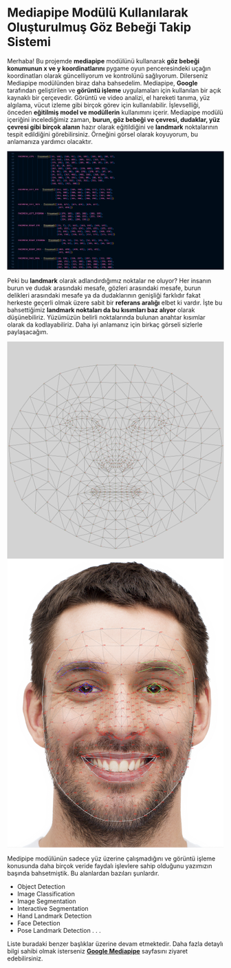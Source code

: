 # Mediapipe Modülü Kullanılarak Oluşturulmuş Göz Bebeği Takip Sistemi

Merhaba! Bu projemde **mediapipe** modülünü kullanarak **göz bebeği konumunun x ve y koordinatlarını** pygame oyun penceresindeki uçağın koordinatları olarak güncelliyorum ve kontrolünü sağlıyorum. Dilerseniz Mediapipe modülünden biraz daha bahsedelim. Mediapipe, **Google** tarafından geliştirilen ve **görüntü işleme** uygulamaları için kullanılan bir açık kaynaklı bir çerçevedir. Görüntü ve video analizi, el hareketi tanıma, yüz algılama, vücut izleme gibi birçok görev için kullanılabilir. İşlevselliği, önceden **eğitilmiş model ve modüllerin** kullanımını içerir.
Mediapipe modülü içeriğini incelediğimiz zaman, **burun, göz bebeği ve çevresi, dudaklar, yüz çevresi gibi birçok alanın** hazır olarak eğitildiğini ve **landmark** noktalarının tespit edildiğini görebilirsiniz. Örneğini görsel olarak koyuyorum, bu anlamanıza yardımcı olacaktır.

<img src="Mediapipe-Modulu.png" alt="Mediapipe Modülü İçeriği">

Peki bu **landmark** olarak adlandırdığımız noktalar ne oluyor? Her insanın burun ve dudak arasındaki mesafe, gözleri arasındaki mesafe, burun delikleri arasındaki mesafe ya da dudaklarının genişliği farklıdır fakat herkeste geçerli olmak üzere sabit bir **referans aralığı** elbet ki vardır. İşte bu bahsettiğimiz **landmark noktaları da bu kısımları baz alıyor** olarak düşünebiliriz. Yüzümüzün belirli noktalarında bulunan anahtar kısımlar olarak da kodlayabiliriz. Daha iyi anlamanız için birkaç görseli sizlerle paylaşacağım.

<img src="mesh_map.jpg" alt="Yüz Landmark Noktaları">
<img src="face_landmarker_keypoints.png" alt="Yüz Landmark Noktaları2">

Medipipe modülünün sadece yüz üzerine çalışmadığını ve görüntü işleme konusunda daha birçok veride faydalı işlevlere sahip olduğunu yazımızın başında bahsetmiştik. Bu alanlardan bazıları şunlardır.
- Object Detection
- Image Classification
- Image Segmentation
- Interactive Segmentation
- Hand Landmark Detection
- Face Detection
- Pose Landmark Detection
.
.
.

Liste buradaki benzer başlıklar üzerine devam etmektedir. Daha fazla detaylı bilgi sahibi olmak isterseniz **[Google Mediapipe](https://developers.google.com/mediapipe "Google Mediapipe")** sayfasını ziyaret edebilirsiniz.






